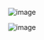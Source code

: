 ![image](https://github.com/user-attachments/assets/a5df68cc-1813-49d7-b0d5-3fbb23fc7e2b)

![image](https://github.com/user-attachments/assets/379cd8d9-93f6-48d2-b0a6-5b3d9efc7a1a)

